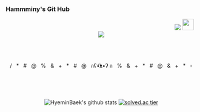 ### Hammminy's Git Hub

<div align = "right">
<a href="https://hits.seeyoufarm.com"><img src="https://hits.seeyoufarm.com/api/count/incr/badge.svg?url=https%3A%2F%2Fgithub.com%2FHyeminBaek&count_bg=%23AFA1B4&title_bg=%236A5282&icon=cplusplus.svg&icon_color=%23FFFFFF&title=HITS&edge_flat=true"/></a>
<a href="https://instagram.com/hammminy"><img height="30" src="https://github.com/WaylonWalker/WaylonWalker/blob/main/icon/instagram.jpg?raw=true"></a>&nbsp;&nbsp;
</div>
 
<div align = "center">
  <img src="https://i.pinimg.com/originals/1a/bb/e9/1abbe9b61eac9e87c845c4f2e1ea1356.gif" ></img>
</div>

<div align ="center">
 </br></br></br>
 <p>
 /&nbsp;&nbsp;&nbsp;*&nbsp;&nbsp;&nbsp;#&nbsp;&nbsp;&nbsp;@&nbsp;&nbsp;&nbsp;%&nbsp;&nbsp;&nbsp;&&nbsp;&nbsp;&nbsp;+&nbsp;&nbsp;&nbsp;*&nbsp;&nbsp;&nbsp;#&nbsp;&nbsp;&nbsp;@&nbsp;&nbsp;&nbsp;กʕ•͡ᴥ•ʔ ก&nbsp;&nbsp;&nbsp;%&nbsp;&nbsp;&nbsp;&&nbsp;&nbsp;&nbsp;+&nbsp;&nbsp;&nbsp;*&nbsp;&nbsp;&nbsp;#&nbsp;&nbsp;&nbsp;@&nbsp;&nbsp;&nbsp;&&nbsp;&nbsp;&nbsp;+&nbsp;&nbsp;&nbsp;*&nbsp;&nbsp;&nbsp;-
 </p>
 </br></br></br>
</div>

<div align = "center">
 
![HyeminBaek's github stats](https://github-readme-stats.vercel.app/api?username=HyeminBaek&theme=light&show_icons=true)
[![solved.ac tier](http://mazassumnida.wtf/api/generate_badge?boj=bhm7266)](https://solved.ac/bhm7266)
</div>
